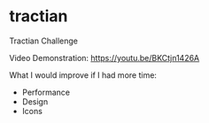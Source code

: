 # tractian

Tractian Challenge

Video Demonstration: https://youtu.be/BKCtjn1426A

What I would improve if I had more time:
- Performance
- Design
- Icons
